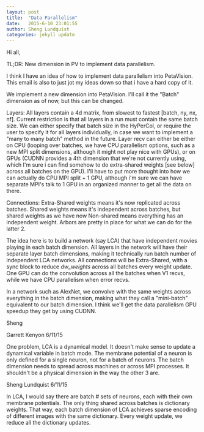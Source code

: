```yaml
---
layout: post
title:  "Data Parallelism"
date:   2015-6-10 23:01:55
author: Sheng Lundquist
categories: jekyll update
---
```


Hi all,

TL;DR: New dimension in PV to implement data parallelism.

I think I have an idea of how to implement data parallelism into PetaVision. This email is also to just jot my ideas down so that i have a hard copy of it.

We implement a new dimension into PetaVision. I'll call it the "Batch" dimension as of now, but this can be changed.

Layers:
All layers contain a 4d matrix, from slowest to fastest [batch, ny, nx, nf].
Current restriction is that all layers in a run must contain the same batch size. We can either specify that batch size in the HyPerCol, or require the user to specify it for all layers individually, in case we want to implement a "many to many batch" method in the future.
Layer recv can either be either on CPU (looping over batches, we have CPU parallelism options, such as a new MPI split dimensions, although it might not play nice with GPUs), or on GPUs (CUDNN provides a 4th dimension that we're not currently using, which I'm sure i can find somehow to do extra-shared weights [see below] across all batches on the GPU). I'll have to put more thought into how we can actually do CPU MPI split + 1 GPU, although i'm sure we can have separate MPI's talk to 1 GPU in an organized manner to get all the data on there.

Connections:
Extra-Shared weights means it's now replicated across batches.
Shared weights means it's independent across batches, but shared weights as we have now
Non-shared means everything has an independent weight.
Arbors are pretty in place for what we can do for the latter 2.

The idea here is to build a network (say LCA) that have independent movies playing in each batch dimension. All layers in the network will have their separate layer batch dimensions, making it technically run batch number of independent LCA networks. All connections will be Extra-Shared, with a sync block to reduce *dw_weights* across all batches every weight update. One GPU can do the convolution across all the batches when V1 recvs, while we have CPU parallelism when error recvs.

In a network such as AlexNet, we convolve with the same weights across everything in the batch dimension, making what they call a "mini-batch" equivalent to our batch dimension. I think we'll get the data parallelism GPU speedup they get by using CUDNN.

Sheng


Garrett Kenyon
6/11/15

One problem, LCA is a dynamical model.  It doesn't make sense to update a dynamical variable in batch mode.  The membrane potential of a neuron is only defined for a single neuron, not for a batch of neurons.  The batch dimension needs to spread across machines or across MPI processes.  It shouldn't be a physical dimension in the way the other 3 are.


Sheng Lundquist
6/11/15

In LCA, I would say there are batch # sets of neurons, each with their own membrane potentials. The only thing shared across batches is dictionary weights. That way, each batch dimension of LCA achieves sparse encoding of different images with the same dictionary. Every weight update, we reduce all the dictionary updates.





